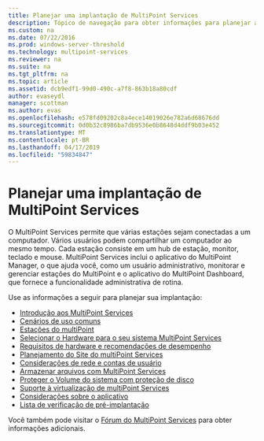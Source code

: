 ```yaml
---
title: Planejar uma implantação de MultiPoint Services
description: Tópico de navegação para obter informações para planejar a implantação de MultiPoint Services
ms.custom: na
ms.date: 07/22/2016
ms.prod: windows-server-threshold
ms.technology: multipoint-services
ms.reviewer: na
ms.suite: na
ms.tgt_pltfrm: na
ms.topic: article
ms.assetid: dcb9edf1-99d0-490c-a7f8-863b18a80cdf
author: evaseydl
manager: scottman
ms.author: evas
ms.openlocfilehash: e578fd09202c8a4ece14019026e782a6d68676dd
ms.sourcegitcommit: 0d0b32c8986ba7db9536e0b8648d4ddf9b03e452
ms.translationtype: MT
ms.contentlocale: pt-BR
ms.lasthandoff: 04/17/2019
ms.locfileid: "59834847"
---
```

# <a name="planning-a-multipoint-services-deployment"></a>Planejar uma implantação de MultiPoint Services
O MultiPoint Services permite que várias estações sejam conectadas a um computador. Vários usuários podem compartilhar um computador ao mesmo tempo. Cada estação consiste em um hub de estação, monitor, teclado e mouse. MultiPoint Services inclui o aplicativo do MultiPoint Manager, o que ajuda você, como um usuário administrativo, monitorar e gerenciar estações do MultiPoint e o aplicativo do MultiPoint Dashboard, que fornece a funcionalidade administrativa de rotina.   

Use as informações a seguir para planejar sua implantação:
  
-   [Introdução aos MultiPoint Services](Introducing-MultiPoint-services.md)   
-   [Cenários de uso comuns](Common-MultiPoint-services-Usage-Scenarios.md)  
-   [Estações do multiPoint](MultiPoint-services-Stations.md)  
-   [Selecionar o Hardware para o seu sistema MultiPoint Services](Selecting-Hardware-for-Your-MultiPoint-services-System.md)  
-   [Requisitos de hardware e recomendações de desempenho](Hardware-Requirements-and-Performance-Recommendations.md)   
-   [Planejamento do Site do multiPoint Services](MultiPoint-services-Site-Planning.md)  
-   [Considerações de rede e contas de usuário](Network-Considerations-and-User-Accounts.md)  
-   [Armazenar arquivos com MultiPoint Services](Storing-Files-with-MultiPoint-services.md)  
-   [Proteger o Volume do sistema com proteção de disco](Protecting-the-System-Volume-with-Disk-Protection.md)
-   [Suporte à virtualização de multiPoint Services](MultiPoint-services-Virtualization-Support.md)  
-   [Considerações sobre o aplicativo](Application-Considerations.md)  
-   [Lista de verificação de pré-implantação](Predeployment-Checklist.md)  
  
Você também pode visitar o [Fórum do MultiPoint Services](https://social.technet.microsoft.com/Forums/windowsserver/home?forum=windowsmultipointserver&filter=alltypes&sort=lastpostdesc) para obter informações adicionais.